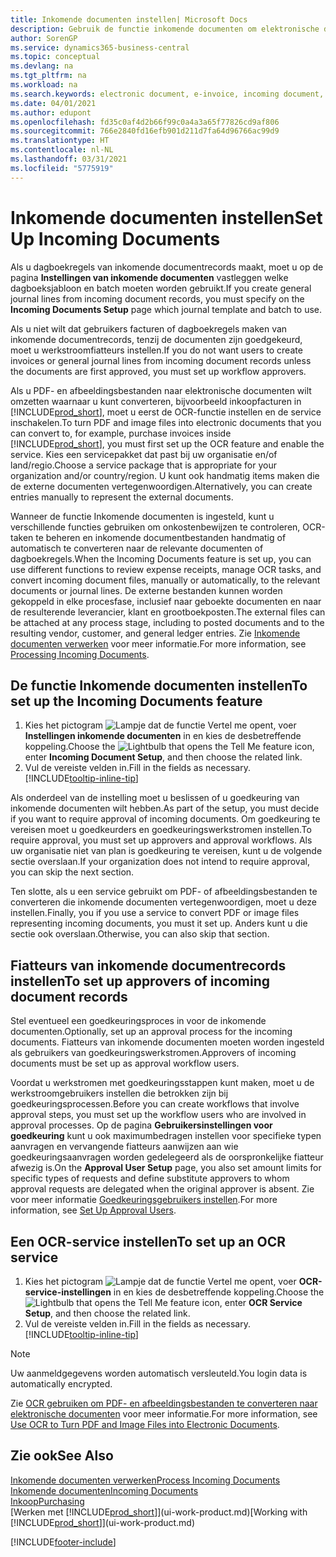 ```yaml
---
title: Inkomende documenten instellen| Microsoft Docs
description: Gebruik de functie inkomende documenten om elektronische documenten te maken, OCR-taken te beheren, facturen te importeren en afbeeldingsbestanden te converteren.
author: SorenGP
ms.service: dynamics365-business-central
ms.topic: conceptual
ms.devlang: na
ms.tgt_pltfrm: na
ms.workload: na
ms.search.keywords: electronic document, e-invoice, incoming document, OCR, ecommerce, document exchange, import invoice
ms.date: 04/01/2021
ms.author: edupont
ms.openlocfilehash: fd35c0af4d2b66f99c0a4a3a65f77826cd9af806
ms.sourcegitcommit: 766e2840fd16efb901d211d7fa64d96766ac99d9
ms.translationtype: HT
ms.contentlocale: nl-NL
ms.lasthandoff: 03/31/2021
ms.locfileid: "5775919"
---
```

# <a name="set-up-incoming-documents"></a><span data-ttu-id="675a9-103">Inkomende documenten instellen</span><span class="sxs-lookup"><span data-stu-id="675a9-103">Set Up Incoming Documents</span></span>

<span data-ttu-id="675a9-104">Als u dagboekregels van inkomende documentrecords maakt, moet u op de pagina **Instellingen van inkomende documenten** vastleggen welke dagboeksjabloon en batch moeten worden gebruikt.</span><span class="sxs-lookup"><span data-stu-id="675a9-104">If you create general journal lines from incoming document records, you must specify on the **Incoming Documents Setup** page which journal template and batch to use.</span></span>

<span data-ttu-id="675a9-105">Als u niet wilt dat gebruikers facturen of dagboekregels maken van inkomende documentrecords, tenzij de documenten zijn goedgekeurd, moet u werkstroomfiatteurs instellen.</span><span class="sxs-lookup"><span data-stu-id="675a9-105">If you do not want users to create invoices or general journal lines from incoming document records unless the documents are first approved, you must set up workflow approvers.</span></span>

<span data-ttu-id="675a9-106">Als u PDF- en afbeeldingsbestanden naar elektronische documenten wilt omzetten waarnaar u kunt converteren, bijvoorbeeld inkoopfacturen in [!INCLUDE[prod_short](includes/prod_short.md)], moet u eerst de OCR-functie instellen en de service inschakelen.</span><span class="sxs-lookup"><span data-stu-id="675a9-106">To turn PDF and image files into electronic documents that you can convert to, for example, purchase invoices inside [!INCLUDE[prod_short](includes/prod_short.md)], you must first set up the OCR feature and enable the service.</span></span> <span data-ttu-id="675a9-107">Kies een servicepakket dat past bij uw organisatie en/of land/regio.</span><span class="sxs-lookup"><span data-stu-id="675a9-107">Choose a service package that is appropriate for your organization and/or country/region.</span></span> <span data-ttu-id="675a9-108">U kunt ook handmatig items maken die de externe documenten vertegenwoordigen.</span><span class="sxs-lookup"><span data-stu-id="675a9-108">Alternatively, you can create entries manually to represent the external documents.</span></span>  

<span data-ttu-id="675a9-109">Wanneer de functie Inkomende documenten is ingesteld, kunt u verschillende functies gebruiken om onkostenbewijzen te controleren, OCR-taken te beheren en inkomende documentbestanden handmatig of automatisch te converteren naar de relevante documenten of dagboekregels.</span><span class="sxs-lookup"><span data-stu-id="675a9-109">When the Incoming Documents feature is set up, you can use different functions to review expense receipts, manage OCR tasks, and convert incoming document files, manually or automatically, to the relevant documents or journal lines.</span></span> <span data-ttu-id="675a9-110">De externe bestanden kunnen worden gekoppeld in elke procesfase, inclusief naar geboekte documenten en naar de resulterende leverancier, klant en grootboekposten.</span><span class="sxs-lookup"><span data-stu-id="675a9-110">The external files can be attached at any process stage, including to posted documents and to the resulting vendor, customer, and general ledger entries.</span></span> <span data-ttu-id="675a9-111">Zie [Inkomende documenten verwerken](across-process-income-documents.md) voor meer informatie.</span><span class="sxs-lookup"><span data-stu-id="675a9-111">For more information, see [Processing Incoming Documents](across-process-income-documents.md).</span></span>

## <a name="to-set-up-the-incoming-documents-feature"></a><span data-ttu-id="675a9-112">De functie Inkomende documenten instellen</span><span class="sxs-lookup"><span data-stu-id="675a9-112">To set up the Incoming Documents feature</span></span>

1. <span data-ttu-id="675a9-113">Kies het pictogram ![Lampje dat de functie Vertel me opent](media/ui-search/search_small.png "Vertel me wat u wilt doen"), voer **Instellingen inkomende documenten** in en kies de desbetreffende koppeling.</span><span class="sxs-lookup"><span data-stu-id="675a9-113">Choose the ![Lightbulb that opens the Tell Me feature](media/ui-search/search_small.png "Tell me what you want to do") icon, enter **Incoming Document Setup**, and then choose the related link.</span></span>
2. <span data-ttu-id="675a9-114">Vul de vereiste velden in.</span><span class="sxs-lookup"><span data-stu-id="675a9-114">Fill in the fields as necessary.</span></span> [!INCLUDE[tooltip-inline-tip](includes/tooltip-inline-tip_md.md)]

<span data-ttu-id="675a9-115">Als onderdeel van de instelling moet u beslissen of u goedkeuring van inkomende documenten wilt hebben.</span><span class="sxs-lookup"><span data-stu-id="675a9-115">As part of the setup, you must decide if you want to require approval of incoming documents.</span></span> <span data-ttu-id="675a9-116">Om goedkeuring te vereisen moet u goedkeurders en goedkeuringswerkstromen instellen.</span><span class="sxs-lookup"><span data-stu-id="675a9-116">To require approval, you must set up approvers and approval workflows.</span></span> <span data-ttu-id="675a9-117">Als uw organisatie niet van plan is goedkeuring te vereisen, kunt u de volgende sectie overslaan.</span><span class="sxs-lookup"><span data-stu-id="675a9-117">If your organization does not intend to require approval, you can skip the next section.</span></span>  

<span data-ttu-id="675a9-118">Ten slotte, als u een service gebruikt om PDF- of afbeeldingsbestanden te converteren die inkomende documenten vertegenwoordigen, moet u deze instellen.</span><span class="sxs-lookup"><span data-stu-id="675a9-118">Finally, you if you use a service to convert PDF or image files representing incoming documents, you must it set up.</span></span> <span data-ttu-id="675a9-119">Anders kunt u die sectie ook overslaan.</span><span class="sxs-lookup"><span data-stu-id="675a9-119">Otherwise, you can also skip that section.</span></span>  

## <a name="to-set-up-approvers-of-incoming-document-records"></a><span data-ttu-id="675a9-120">Fiatteurs van inkomende documentrecords instellen</span><span class="sxs-lookup"><span data-stu-id="675a9-120">To set up approvers of incoming document records</span></span>

<span data-ttu-id="675a9-121">Stel eventueel een goedkeuringsproces in voor de inkomende documenten.</span><span class="sxs-lookup"><span data-stu-id="675a9-121">Optionally, set up an approval process for the incoming documents.</span></span> <span data-ttu-id="675a9-122">Fiatteurs van inkomende documenten moeten worden ingesteld als gebruikers van goedkeuringswerkstromen.</span><span class="sxs-lookup"><span data-stu-id="675a9-122">Approvers of incoming documents must be set up as approval workflow users.</span></span>

<span data-ttu-id="675a9-123">Voordat u werkstromen met goedkeuringsstappen kunt maken, moet u de werkstroomgebruikers instellen die betrokken zijn bij goedkeuringsprocessen.</span><span class="sxs-lookup"><span data-stu-id="675a9-123">Before you can create workflows that involve approval steps, you must set up the workflow users who are involved in approval processes.</span></span> <span data-ttu-id="675a9-124">Op de pagina **Gebruikersinstellingen voor goedkeuring** kunt u ook maximumbedragen instellen voor specifieke typen aanvragen en vervangende fiatteurs aanwijzen aan wie goedkeuringsaanvragen worden gedelegeerd als de oorspronkelijke fiatteur afwezig is.</span><span class="sxs-lookup"><span data-stu-id="675a9-124">On the **Approval User Setup** page, you also set amount limits for specific types of requests and define substitute approvers to whom approval requests are delegated when the original approver is absent.</span></span> <span data-ttu-id="675a9-125">Zie voor meer informatie [Goedkeuringsgebruikers instellen](across-how-to-set-up-approval-users.md).</span><span class="sxs-lookup"><span data-stu-id="675a9-125">For more information, see [Set Up Approval Users](across-how-to-set-up-approval-users.md).</span></span>

## <a name="to-set-up-an-ocr-service"></a><span data-ttu-id="675a9-126">Een OCR-service instellen</span><span class="sxs-lookup"><span data-stu-id="675a9-126">To set up an OCR service</span></span>

1. <span data-ttu-id="675a9-127">Kies het pictogram ![Lampje dat de functie Vertel me opent](media/ui-search/search_small.png "Vertel me wat u wilt doen"), voer **OCR-service-instellingen** in en kies de desbetreffende koppeling.</span><span class="sxs-lookup"><span data-stu-id="675a9-127">Choose the ![Lightbulb that opens the Tell Me feature](media/ui-search/search_small.png "Tell me what you want to do") icon, enter **OCR Service Setup**, and then choose the related link.</span></span>
2. <span data-ttu-id="675a9-128">Vul de vereiste velden in.</span><span class="sxs-lookup"><span data-stu-id="675a9-128">Fill in the fields as necessary.</span></span> [!INCLUDE[tooltip-inline-tip](includes/tooltip-inline-tip_md.md)]

> [!NOTE]  
> <span data-ttu-id="675a9-129">Uw aanmeldgegevens worden automatisch versleuteld.</span><span class="sxs-lookup"><span data-stu-id="675a9-129">You login data is automatically encrypted.</span></span>

<span data-ttu-id="675a9-130">Zie [OCR gebruiken om PDF- en afbeeldingsbestanden te converteren naar elektronische documenten](across-how-use-ocr-pdf-images-files.md) voor meer informatie.</span><span class="sxs-lookup"><span data-stu-id="675a9-130">For more information, see [Use OCR to Turn PDF and Image Files into Electronic Documents](across-how-use-ocr-pdf-images-files.md).</span></span>  

## <a name="see-also"></a><span data-ttu-id="675a9-131">Zie ook</span><span class="sxs-lookup"><span data-stu-id="675a9-131">See Also</span></span>

[<span data-ttu-id="675a9-132">Inkomende documenten verwerken</span><span class="sxs-lookup"><span data-stu-id="675a9-132">Process Incoming Documents</span></span>](across-process-income-documents.md)  
[<span data-ttu-id="675a9-133">Inkomende documenten</span><span class="sxs-lookup"><span data-stu-id="675a9-133">Incoming Documents</span></span>](across-income-documents.md)  
[<span data-ttu-id="675a9-134">Inkoop</span><span class="sxs-lookup"><span data-stu-id="675a9-134">Purchasing</span></span>](purchasing-manage-purchasing.md)  
<span data-ttu-id="675a9-135">[Werken met [!INCLUDE[prod_short](includes/prod_short.md)]](ui-work-product.md)</span><span class="sxs-lookup"><span data-stu-id="675a9-135">[Working with [!INCLUDE[prod_short](includes/prod_short.md)]](ui-work-product.md)</span></span>


[!INCLUDE[footer-include](includes/footer-banner.md)]